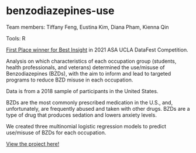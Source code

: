 # benzodiazepines-use

Team members: Tiffany Feng, Eustina Kim, Diana Pham, Kienna Qin

Tools: R

[First Place winner for Best Insight](http://datafest.stat.ucla.edu/competition/2021-asa-datafesttm-results/) in 2021 ASA UCLA DataFest Competition.

Analysis on which characteristics of each occupation group (students, health professionals, and veterans) determined the use/misuse of Benzodiazepines (BZDs), with the aim to inform and lead to targeted programs to reduce BZD misuse in each occupation.

Data is from a 2018 sample of participants in the United States.

BZDs are the most commonly prescribed medication in the U.S., and, unfortunately, are frequently abused and taken with other drugs. BZDs are a type of drug that produces sedation and lowers anxiety levels.

We created three multinomial logistic regression models to predict use/misuse of BZDs for each occupation.

[View the project here!](https://tfeng456.github.io/bzd.html)
